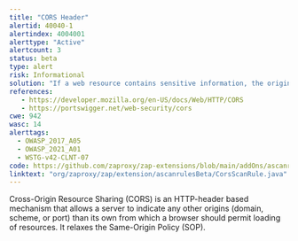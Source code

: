 ```yaml
---
title: "CORS Header"
alertid: 40040-1
alertindex: 4004001
alerttype: "Active"
alertcount: 3
status: beta
type: alert
risk: Informational
solution: "If a web resource contains sensitive information, the origin should be properly specified in the Access-Control-Allow-Origin header. Only trusted websites needing this resource should be specified in this header, with the most secured protocol supported."
references:
   - https://developer.mozilla.org/en-US/docs/Web/HTTP/CORS
   - https://portswigger.net/web-security/cors
cwe: 942
wasc: 14
alerttags: 
  - OWASP_2017_A05
  - OWASP_2021_A01
  - WSTG-v42-CLNT-07
code: https://github.com/zaproxy/zap-extensions/blob/main/addOns/ascanrulesBeta/src/main/java/org/zaproxy/zap/extension/ascanrulesBeta/CorsScanRule.java
linktext: "org/zaproxy/zap/extension/ascanrulesBeta/CorsScanRule.java"
---
```

Cross-Origin Resource Sharing (CORS) is an HTTP-header based mechanism that allows a server to indicate any other origins (domain, scheme, or port) than its own from which a browser should permit loading of resources. It relaxes the Same-Origin Policy (SOP).
